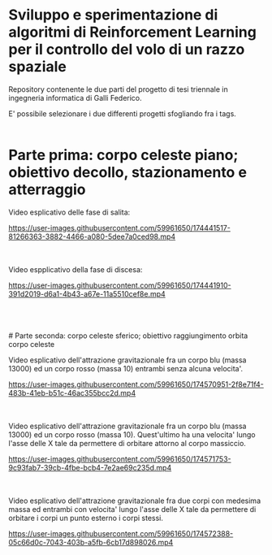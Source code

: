 # Sviluppo e sperimentazione di algoritmi di Reinforcement Learning per il controllo del volo di un razzo spaziale<br />


Repository contenente le due parti del progetto di tesi triennale in ingegneria informatica di Galli Federico.

E' possibile selezionare i due differenti progetti sfogliando fra i tags.<br /><br />

# Parte prima: corpo celeste piano; obiettivo decollo, stazionamento e atterraggio

Video esplicativo delle fase di salita:<br />

https://user-images.githubusercontent.com/59961650/174441517-81266363-3882-4466-a080-5dee7a0ced98.mp4

<br /><br />Video espplicativo della fase di discesa:<br />

https://user-images.githubusercontent.com/59961650/174441910-391d2019-d6a1-4b43-a67e-11a5510cef8e.mp4

<br /><br /><br /># Parte seconda: corpo celeste sferico; obiettivo raggiungimento orbita corpo celeste<br />

Video esplicativo dell'attrazione gravitazionale fra un corpo blu (massa 13000) ed un corpo rosso (massa 10) entrambi senza alcuna velocita'.<br />

https://user-images.githubusercontent.com/59961650/174570951-2f8e71f4-483b-41eb-b51c-46ac355bcc2d.mp4

<br /><br />Video esplicativo dell'attrazione gravitazionale fra un corpo blu (massa 13000) ed un corpo rosso (massa 10). Quest'ultimo ha una velocita' lungo l'asse delle X tale da permettere di orbitare attorno al corpo massiccio. <br />


https://user-images.githubusercontent.com/59961650/174571753-9c93fab7-39cb-4fbe-bcb4-7e2ae69c235d.mp4

<br /><br />Video esplicativo dell'attrazione gravitazionale fra due corpi con medesima massa ed entrambi con velocita' lungo l'asse delle X tale da permettere di orbitare i corpi un punto esterno i corpi stessi.<br />


https://user-images.githubusercontent.com/59961650/174572388-05c66d0c-7043-403b-a5fb-6cb17d898026.mp4

